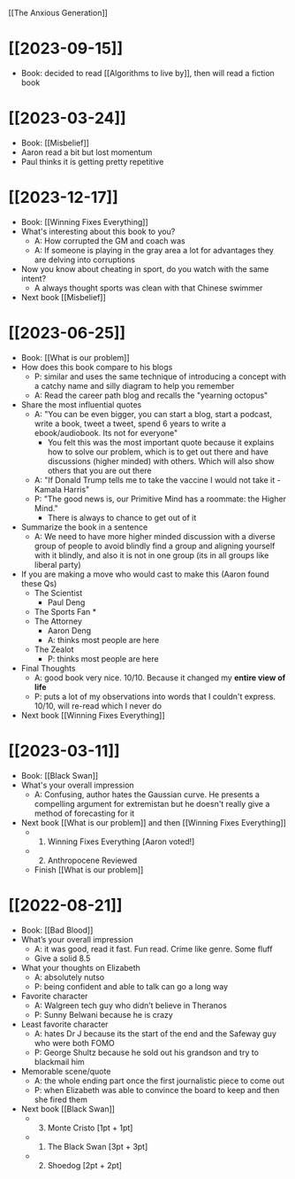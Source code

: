  [[The Anxious Generation]]

# [[2023-09-15]]
- Book: decided to read [[Algorithms to live by]], then will read a fiction book

# [[2023-03-24]]
* Book: [[Misbelief]]
* Aaron read a bit but lost momentum
* Paul thinks it is getting pretty repetitive
# [[2023-12-17]]
* Book: [[Winning Fixes Everything]]
* What's interesting about this book to you?
	* A: How corrupted the GM and coach was
	* A: If someone is playing in the gray area a lot for advantages they are delving into corruptions
* Now you know about cheating in sport, do you watch with the same intent?
	* A always thought sports was clean with that Chinese swimmer
* Next book [[Misbelief]]
# [[2023-06-25]]
* Book: [[What is our problem]]
* How does this book compare to his blogs
	* P: similar and uses the same technique of introducing a concept with a catchy name and silly diagram to help you remember
	* A: Read the career path blog and recalls the "yearning octopus"
* Share the most influential quotes
	* A: "You can be even bigger, you can start a blog, start a podcast, write a book, tweet a tweet, spend 6 years to write a ebook/audiobook. Its not for everyone"
		* You felt this was the most important quote because it explains how to solve our problem, which is to get out there and have discussions (higher minded) with others. Which will also show others that you are out there
	* A: "If Donald Trump tells me to take the vaccine I would not take it - Kamala Harris"
	* P: "The good news is, our Primitive Mind has a roommate: the Higher Mind."
		* There is always to chance to get out of it
* Summarize the book in a sentence
	* A: We need to have more higher minded discussion with a diverse group of people to avoid blindly find a group and aligning yourself with it blindly, and also it is not in one group (its in all groups like liberal party)
* If you are making a move who would cast to make this (Aaron found these Qs)
	* The Scientist
		* Paul Deng
	* The Sports Fan
		* 
	* The Attorney
		* Aaron Deng
		* A: thinks most people are here
	* The Zealot
		* P: thinks most people are here
* Final Thoughts
	* A: good book very nice. 10/10. Because it changed my **entire view of life**
	* P: puts a lot of my observations into words that I couldn't express. 10/10, will re-read which I never do
* Next book [[Winning Fixes Everything]]
# [[2023-03-11]]
* Book: [[Black Swan]]
* What's your overall impression
	* A: Confusing, author hates the Gaussian curve. He presents a compelling argument for extremistan but he doesn't really give a method of forecasting for it
* Next book [[What is our problem]] and then [[Winning Fixes Everything]]
	* 1. Winning Fixes Everything [Aaron voted!]
	* 2. Anthropocene Reviewed
	* Finish [[What is our problem]]
# [[2022-08-21]]
- Book: [[Bad Blood]]
- What’s your overall impression
	- A: it was good, read it fast. Fun read. Crime like genre. Some fluff
	- Give a solid 8.5
- What your thoughts on Elizabeth
	- A: absolutely nutso 
	- P: being confident and able to talk can go a long way
- Favorite character
	- A: Walgreen tech guy who didn’t believe in Theranos
	- P: Sunny Belwani because he is crazy
- Least favorite character
	- A: hates Dr J because its the start of the end and the Safeway guy who were both FOMO
	- P: George Shultz because he sold out his grandson and try to blackmail him
- Memorable scene/quote
	- A: the whole ending part once the first journalistic piece to come out
	- P: when Elizabeth was able to convince the board to keep and then she fired them
- Next book [[Black Swan]]
	- 3. Monte Cristo [1pt + 1pt]
	- 1. The Black Swan [3pt + 3pt]
	- 2. Shoedog [2pt + 2pt]
